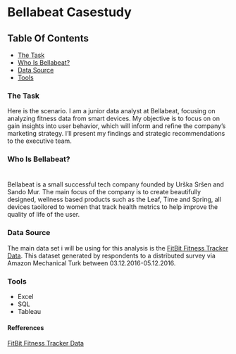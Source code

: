 # Bellabeat Casestudy

## Table Of Contents
- [The Task](#the-task)
- [Who Is Bellabeat?](who-is-bellabeat?)
- [Data Source](#data-source)
- [Tools](#tools)

### The Task

Here is the scenario. I am a junior data analyst at Bellabeat, focusing on analyzing fitness data from smart devices. My objective is to focus on on gain insights into user behavior, which will inform and refine the company’s marketing strategy. I’ll present my findings and strategic recommendations to the executive team.

### Who Is Bellabeat?
#
Bellabeat is a small successful tech company founded by Urška Sršen and Sando Mur. The main focus of the company is to create beautifully designed, wellness based products such as the Leaf, Time and Spring, all devices taoilored to women that track health metrics to help improve the quality of life of the user.

### Data Source

The main data set i will be using for this analysis is the [FitBit Fitness Tracker Data](https://www.kaggle.com/datasets/arashnic/fitbit). This dataset generated by respondents to a distributed survey via Amazon Mechanical Turk between 03.12.2016-05.12.2016.

### Tools
- Excel
- SQL
- Tableau 




#### Refferences 
[FitBit Fitness Tracker Data](https://www.kaggle.com/datasets/arashnic/fitbit)
